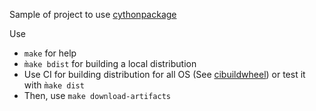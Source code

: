 Sample of project to use [cythonpackage](https://github.com/pprados/cythonpackage)

Use 
- `make` for help
- `m̀ake bdist` for building a local distribution
- Use CI for building distribution for all OS (See [cibuildwheel](https://cibuildwheel.readthedocs.io/en/stable/))
or test it with `m̀ake dist` 
- Then, use `make download-artifacts`
